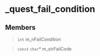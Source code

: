 # _quest_fail_condition
 
## Members
 
> `int` m_nFailCondition
 
> `const` `char`* m_strFailCode
 
